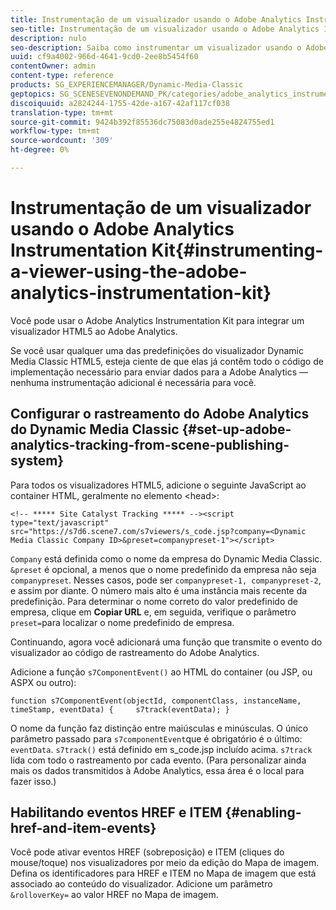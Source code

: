 ```yaml
---
title: Instrumentação de um visualizador usando o Adobe Analytics Instrumentation Kit
seo-title: Instrumentação de um visualizador usando o Adobe Analytics Instrumentation Kit
description: nulo
seo-description: Saiba como instrumentar um visualizador usando o Adobe Analytics Instrumentation Kit.
uuid: cf9a4002-966d-4641-9cd0-2ee8b5454f60
contentOwner: admin
content-type: reference
products: SG_EXPERIENCEMANAGER/Dynamic-Media-Classic
geptopics: SG_SCENESEVENONDEMAND_PK/categories/adobe_analytics_instrumentation_kit
discoiquuid: a2824244-1755-42de-a167-42af117cf038
translation-type: tm+mt
source-git-commit: 9424b392f85536dc75083d0ade255e4824755ed1
workflow-type: tm+mt
source-wordcount: '309'
ht-degree: 0%

---
```



# Instrumentação de um visualizador usando o Adobe Analytics Instrumentation Kit{#instrumenting-a-viewer-using-the-adobe-analytics-instrumentation-kit}

Você pode usar o Adobe Analytics Instrumentation Kit para integrar um visualizador HTML5 ao Adobe Analytics.

Se você usar qualquer uma das predefinições do visualizador Dynamic Media Classic HTML5, esteja ciente de que elas já contêm todo o código de implementação necessário para enviar dados para a Adobe Analytics — nenhuma instrumentação adicional é necessária para você.

## Configurar o rastreamento do Adobe Analytics do Dynamic Media Classic {#set-up-adobe-analytics-tracking-from-scene-publishing-system}

Para todos os visualizadores HTML5, adicione o seguinte JavaScript ao container HTML, geralmente no elemento &lt;head>:

```as3
<!-- ***** Site Catalyst Tracking ***** --><script type="text/javascript" src="https://s7d6.scene7.com/s7viewers/s_code.jsp?company=<Dynamic Media Classic Company ID>&preset=companypreset-1"></script>
```

`Company` está definida como o nome da empresa do Dynamic Media Classic. `&preset` é opcional, a menos que o nome predefinido da empresa não seja  `companypreset`. Nesses casos, pode ser `companypreset-1, companypreset-2`, e assim por diante. O número mais alto é uma instância mais recente da predefinição. Para determinar o nome correto do valor predefinido de empresa, clique em **Copiar URL** e, em seguida, verifique o parâmetro `preset=`para localizar o nome predefinido de empresa.

Continuando, agora você adicionará uma função que transmite o evento do visualizador ao código de rastreamento do Adobe Analytics.

Adicione a função `s7ComponentEvent()` ao HTML do container (ou JSP, ou ASPX ou outro):

```as3
function s7ComponentEvent(objectId, componentClass, instanceName, timeStamp, eventData) {     s7track(eventData); }
```

O nome da função faz distinção entre maiúsculas e minúsculas. O único parâmetro passado para `s7componentEvent`que é obrigatório é o último: `eventData`. `s7track()` está definido em s_code.jsp incluído acima. `s7track` lida com todo o rastreamento por cada evento. (Para personalizar ainda mais os dados transmitidos à Adobe Analytics, essa área é o local para fazer isso.)

## Habilitando eventos HREF e ITEM {#enabling-href-and-item-events}

Você pode ativar eventos HREF (sobreposição) e ITEM (cliques do mouse/toque) nos visualizadores por meio da edição do Mapa de imagem. Defina os identificadores para HREF e ITEM no Mapa de imagem que está associado ao conteúdo do visualizador. Adicione um parâmetro `&rolloverKey=` ao valor HREF no Mapa de imagem.
